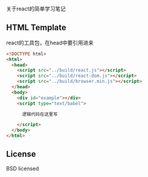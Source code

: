 关于react的简单学习笔记

## HTML Template
react的工具包，在head中要引用进来
```html
<!DOCTYPE html>
<html>
  <head>
    <script src="../build/react.js"></script>
    <script src="../build/react-dom.js"></script>
    <script src="../build/browser.min.js"></script>
  </head>
  <body>
    <div id="example"></div>
    <script type="text/babel">

      逻辑代码在这里写

    </script>
  </body>
</html>
```

## License

BSD licensed
